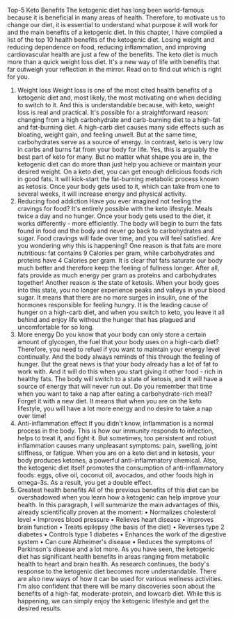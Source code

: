 Top-5 Keto Benefits
The ketogenic diet has long been world-famous because it is beneficial in
many areas of health.
Therefore, to motivate us to change our diet, it is essential to understand what
purpose it will work for and the main benefits of a ketogenic diet.
In this chapter, I have compiled a list of the top 10 health benefits of the
ketogenic diet. Losing weight and reducing dependence on food, reducing
inflammation, and improving cardiovascular health are just a few of the
benefits.
The keto diet is much more than a quick weight loss diet. It's a new way of
life with benefits that far outweigh your reflection in the mirror.
Read on to find out which is right for you.
1. Weight loss
Weight loss is one of the most cited health benefits of a ketogenic diet and,
most likely, the most motivating one when deciding to switch to it. And this
is understandable because, with keto, weight loss is real and practical. It's
possible for a straightforward reason: changing from a high carbohydrate and
carb-burning diet to a high-fat and fat-burning diet.
A high-carb diet causes many side effects such as bloating, weight gain, and
feeling unwell. But at the same time, carbohydrates serve as a source of
energy. In contrast, keto is very low in carbs and burns fat from your body for
life.
Yes, this is arguably the best part of keto for many. But no matter what shape
you are in, the ketogenic diet can do more than just help you achieve or
maintain your desired weight. On a keto diet, you can get enough delicious
foods rich in good fats.
It will kick-start the fat-burning metabolic process known as ketosis. Once
your body gets used to it, which can take from one to several weeks, it will
increase energy and physical activity.
2. Reducing food addiction
Have you ever imagined not feeling the cravings for food? It's entirely
possible with the keto lifestyle. Meals twice a day and no hunger. Once your
body gets used to the diet, it works differently - more efficiently. The body
will begin to burn the fats found in food and the body and never go back to
carbohydrates and sugar. Food cravings will fade over time, and you will feel
satisfied.
Are you wondering why this is happening? One reason is that fats are more
nutritious: fat contains 9 Calories per gram, while carbohydrates and proteins
have 4 Calories per gram. It is clear that fats saturate our body much better
and therefore keep the feeling of fullness longer. After all, fats provide as
much energy per gram as proteins and carbohydrates together!
Another reason is the state of ketosis. When your body goes into this state,
you no longer experience peaks and valleys in your blood sugar. It means that
there are no more surges in insulin, one of the hormones responsible for
feeling hungry. It is the leading cause of hunger on a high-carb diet, and
when you switch to keto, you leave it all behind and enjoy life without the
hunger that has plagued and uncomfortable for so long.
3. More energy
Do you know that your body can only store a certain amount of glycogen, the
fuel that your body uses on a high-carb diet? Therefore, you need to refuel if
you want to maintain your energy level continually. And the body always
reminds of this through the feeling of hunger.
But the great news is that your body already has a lot of fat to work with.
And it will do this when you start giving it other food - rich in healthy fats.
The body will switch to a state of ketosis, and it will have a source of energy
that will never run out.
Do you remember that time when you want to take a nap after eating a
carbohydrate-rich meal? Forget it with a new diet. It means that when you are
on the keto lifestyle, you will have a lot more energy and no desire to take a
nap over time!
4. Anti-inflammation effect
If you didn't know, inflammation is a normal process in the body. This is how
our immunity responds to infection, helps to treat it, and fight it. But
sometimes, too persistent and robust inflammation causes many unpleasant
symptoms: pain, swelling, joint stiffness, or fatigue.
When you are on a keto diet and in ketosis, your body produces ketones, a
powerful anti-inflammatory chemical. Also, the ketogenic diet itself promotes
the consumption of anti-inflammatory foods: eggs, olive oil, coconut oil,
avocados, and other foods high in omega-3s. As a result, you get a double
effect.
5. Greatest health benefits
All of the previous benefits of this diet can be overshadowed when you learn
how a ketogenic can help improve your health. In this paragraph, I will
summarize the main advantages of this, already scientifically proven at the
moment:
• Normalizes cholesterol level
• Improves blood pressure
• Relieves heart disease
• Improves brain function
• Treats epilepsy (the basis of the diet)
• Reverses type 2 diabetes
• Controls type 1 diabetes
• Enhances the work of the digestive system
• Can cure Alzheimer's disease
• Reduces the symptoms of Parkinson's disease and a lot more.
As you have seen, the ketogenic diet has significant health benefits in areas
ranging from metabolic health to heart and brain health.
As research continues, the body's response to the ketogenic diet becomes
more understandable. There are also new ways of how it can be used for
various wellness activities. I'm also confident that there will be many
discoveries soon about the benefits of a high-fat, moderate-protein, and lowcarb
diet. While this is happening, we can simply enjoy the ketogenic
lifestyle and get the desired results.